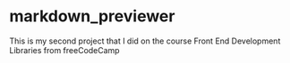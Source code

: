 # markdown_previewer
This is my second project that I did on the course Front End Development Libraries from freeCodeCamp
